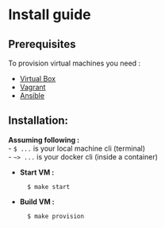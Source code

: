 # Install guide


## Prerequisites

To provision virtual machines you need :
- [Virtual Box](https://www.virtualbox.org)
- [Vagrant](https://www.vagrantup.com)
- [Ansible](https://www.ansible.com)


## Installation:

**Assuming following :**  
    - `$ ...` is your local machine cli (terminal)    
    - `~> ...` is your docker cli (inside a container)


- **Start VM :**
    
        $ make start
        
- **Build VM :**
    
        $ make provision
